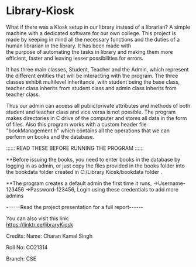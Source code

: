# Library-Kiosk

What if there was a Kiosk setup in our library instead of a librarian? A simple machine with a dedicated software for our own college.
This project is made by keeping in mind all the necessary functions and the duties of a human librarian in the library. It has been made with  
the purpose of automating the tasks in library and making them more efficient, faster and leaving lesser possibilities for errors.

It has three main classes, Student, Teacher and the Admin, which represent the different entities that will be interacting with the program.
The three classes exhibit multilevel inheritance, with student being the base class, teacher class inherits from student class and admin class 
inherits from teacher class. 

Thus our admin can access all public/private attributes and methods of both student and teacher class and vice versa is not possible.
The program makes directories in C drive of the computer and stores all data in the form of files. Also this program works with a custom 
header file "bookManagement.h" which contains all the operations that we can perform on books and the database. 

:::::: READ THESE BEFORE RUNNING THE PROGRAM ::::::

**Before issuing the books, you need to enter books in the database by logging in as admin, or just copy the files provided in the books folder 
into the bookdata folder created in C:/Library Kiosk/bookdata folder . 

**The program creates a default admin the first time it runs, 
->Username-123456
->Password-123456, Login using these credentials to add more admins

------Read the project presentation for a full report------

You can also visit this link:  
https://linktr.ee/libraryKiosk

Credits: 
Name:       Charan Kamal Singh

Roll No:    CO21314

Branch:     CSE
